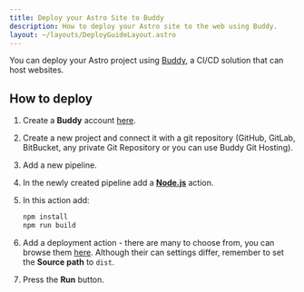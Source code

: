 ```yaml
---
title: Deploy your Astro Site to Buddy
description: How to deploy your Astro site to the web using Buddy.
layout: ~/layouts/DeployGuideLayout.astro
---
```


You can deploy your Astro project using [Buddy](https://buddy.works/), a CI/CD solution that can host websites.

## How to deploy

1. Create a **Buddy** account [here](https://buddy.works/sign-up).
2. Create a new project and connect it with a git repository (GitHub, GitLab, BitBucket, any private Git Repository or you can use Buddy Git Hosting).
3. Add a new pipeline.
4. In the newly created pipeline add a **[Node.js](https://buddy.works/actions/node-js)** action.
5. In this action add:

   ```bash
   npm install
   npm run build
   ```

6. Add a deployment action - there are many to choose from, you can browse them [here](https://buddy.works/actions). Although their can settings differ, remember to set the **Source path** to `dist`.
7. Press the **Run** button.
